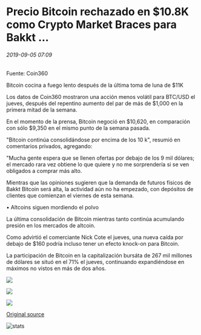 # Precio Bitcoin rechazado en $10.8K como Crypto Market Braces para Bakkt ...

###### 2019-09-05 07:09

Fuente: Coin360

Bitcoin cocina a fuego lento después de la última toma de luna de $11K

Los datos de Coin360 mostraron una acción menos volátil para BTC/USD el jueves, después del repentino aumento del par de más de $1,000 en la primera mitad de la semana.

En el momento de la prensa, Bitcoin negoció en $10,620, en comparación con sólo $9,350 en el mismo punto de la semana pasada.

"Bitcoin continúa consolidándose por encima de los 10 k", resumió en comentarios privados, agregando:

"Mucha gente espera que se llenen ofertas por debajo de los 9 mil dólares; el mercado rara vez obtiene lo que quiere y no me sorprendería si se ven obligados a comprar más alto.

Mientras que las opiniones sugieren que la demanda de futuros físicos de Bakkt Bitcoin será alta, la actividad aún no ha empezado, con depósitos de clientes que comienzan el viernes de esta semana.

• Altcoins siguen mordiendo el polvo

La última consolidación de Bitcoin mientras tanto continúa acumulando presión en los mercados de altcoin.

Como advirtió el comerciante Nick Cote el jueves, una nueva caída por debajo de $160 podría incluso tener un efecto knock-on para Bitcoin.

La participación de Bitcoin en la capitalización bursáta de 267 mil millones de dólares se situó en el 71% el jueves, continuando expandiéndose en máximos no vistos en más de dos años.

![](https://s3.cointelegraph.com/storage/uploads/view/ad9724cb38715bcced143320cce4b9d2.png)

![](https://s3.cointelegraph.com/storage/uploads/view/e9e1a4f48a8f97f04703ba3dff9356c7.png)

![](https://s3.cointelegraph.com/storage/uploads/view/300344ac5c0ae6bbb7f219d3567ef9e5.png)

[Original source](https://cointelegraph.com/news/bitcoin-price-rejected-at-108k-as-crypto-market-braces-for-bakkt)

![stats](https://c.statcounter.com/11760860/0/a89fa40b/1/ "stats")